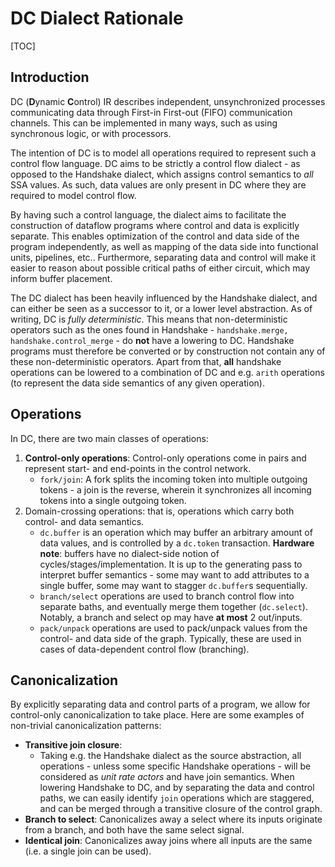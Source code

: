 # DC Dialect Rationale

[TOC]

## Introduction

DC (**D**ynamic **C**ontrol) IR describes independent, unsynchronized processes communicating data through First-in First-out (FIFO) communication channels. 
This can be implemented in many ways, such as using synchronous logic, or with processors. 

The intention of DC is to model all operations required to represent such a control flow language. DC aims to be strictly a control
flow dialect - as opposed to the Handshake dialect, which assigns control semantics to _all_ SSA values. As such, data values are
only present in DC where they are required to model control flow.

By having such a control language, the dialect aims to facilitate the construction of dataflow programs where control and data
is explicitly separate. This enables optimization of the control and data side of the program independently, as well as mapping
of the data side into functional units, pipelines, etc.. Furthermore, separating data and control will make it easier to reason
about possible critical paths of either circuit, which may inform buffer placement.

The DC dialect has been heavily influenced by the Handshake dialect, and can either be seen as a successor to it, or a lower level
abstraction. As of writing, DC is _fully deterministic_. This means that non-deterministic operators such as the ones found in Handshake - `handshake.merge, handshake.control_merge` - do **not** have a lowering to DC. Handshake programs must therefore be converted or by construction not contain any of these non-deterministic operators. Apart from that, **all** handshake operations can be lowered to a combination of DC
and e.g. `arith` operations (to represent the data side semantics of any given operation).


## Operations
In DC, there are two main classes of operations:
1. **Control-only operations**: Control-only operations come in pairs and represent start- and end-points in the control network.
   * `fork/join`: A fork splits the incoming token into multiple outgoing tokens - a join is the reverse, wherein it synchronizes all incoming tokens into a single outgoing token.
2. Domain-crossing operations: that is, operations which carry both control- and data semantics.
   * `dc.buffer` is an operation which may buffer an arbitrary amount of data values, and is controlled by a `dc.token` transaction.
   **Hardware note**: buffers have no dialect-side notion of cycles/stages/implementation. It is up to the generating pass to interpret buffer semantics - some may want to add attributes to a single buffer, some may want to stagger `dc.buffer`s sequentially.
   * `branch/select` operations are used to branch control flow into separate baths, and eventually merge them together (`dc.select`). Notably, a branch and select op may have **at most** 2 out/inputs.
   * `pack/unpack` operations are used to pack/unpack values from the control- and data side of the graph. Typically, these are used in cases of data-dependent control flow (branching).


## Canonicalization
By explicitly separating data and control parts of a program, we allow for control-only canonicalization to take place.
Here are some examples of non-trivial canonicalization patterns:
* **Transitive join closure**:
  * Taking e.g. the Handshake dialect as the source abstraction, all operations - unless some specific Handshake operations - will be considered as *unit rate actors* and have join semantics. When lowering Handshake to DC, and by separating the data and control paths, we can easily identify `join` operations which are staggered, and can be merged through a transitive closure of the control graph.
* **Branch to select**: Canonicalizes away a select where its inputs originate from a branch, and both have the same select signal.
* **Identical join**: Canonicalizes away joins where all inputs are the same (i.e. a single join can be used).
